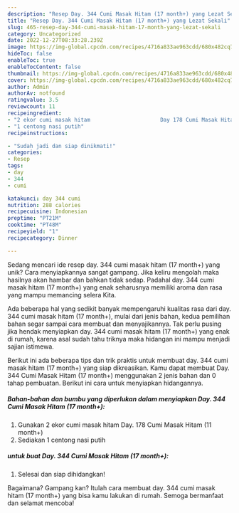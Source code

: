 ```yaml
---
description: "Resep Day. 344 Cumi Masak Hitam (17 month+) yang Lezat Sekali"
title: "Resep Day. 344 Cumi Masak Hitam (17 month+) yang Lezat Sekali"
slug: 465-resep-day-344-cumi-masak-hitam-17-month-yang-lezat-sekali
category: Uncategorized
date: 2022-12-27T08:33:28.239Z
image: https://img-global.cpcdn.com/recipes/4716a833ae963cdd/680x482cq70/day-344-cumi-masak-hitam-17-month-foto-resep-utama.jpg
hideToc: false
enableToc: true
enableTocContent: false
thumbnail: https://img-global.cpcdn.com/recipes/4716a833ae963cdd/680x482cq70/day-344-cumi-masak-hitam-17-month-foto-resep-utama.jpg
cover: https://img-global.cpcdn.com/recipes/4716a833ae963cdd/680x482cq70/day-344-cumi-masak-hitam-17-month-foto-resep-utama.jpg
author: Admin
authorAv: notfound
ratingvalue: 3.5
reviewcount: 11
recipeingredient:
- "2 ekor cumi masak hitam                      Day 178 Cumi Masak Hitam 11 month"
- "1 centong nasi putih"
recipeinstructions:

- "Sudah jadi dan siap dinikmati!"
categories:
- Resep
tags:
- day
- 344
- cumi

katakunci: day 344 cumi 
nutrition: 288 calories
recipecuisine: Indonesian
preptime: "PT21M"
cooktime: "PT48M"
recipeyield: "1"
recipecategory: Dinner

---
```





Sedang mencari ide resep day. 344 cumi masak hitam (17 month+) yang unik? Cara menyiapkannya sangat gampang. Jika keliru mengolah maka hasilnya akan hambar dan bahkan tidak sedap. Padahal day. 344 cumi masak hitam (17 month+) yang enak seharusnya memiliki aroma dan rasa yang mampu memancing selera Kita.







Ada beberapa hal yang sedikit banyak mempengaruhi kualitas rasa dari day. 344 cumi masak hitam (17 month+), mulai dari jenis bahan, kedua pemilihan bahan segar sampai cara membuat dan menyajikannya. Tak perlu pusing jika hendak menyiapkan day. 344 cumi masak hitam (17 month+) yang enak di rumah, karena asal sudah tahu triknya maka hidangan ini mampu menjadi sajian istimewa.






Berikut ini ada beberapa tips dan trik praktis untuk membuat day. 344 cumi masak hitam (17 month+) yang siap dikreasikan. Kamu dapat membuat Day. 344 Cumi Masak Hitam (17 month+) menggunakan 2 jenis bahan dan 0 tahap pembuatan. Berikut ini cara untuk menyiapkan hidangannya.

<!--inarticleads1-->

##### Bahan-bahan dan bumbu yang diperlukan dalam menyiapkan Day. 344 Cumi Masak Hitam (17 month+):

1. Gunakan 2 ekor cumi masak hitam                      Day. 178 Cumi Masak Hitam (11 month+)
1. Sediakan 1 centong nasi putih




<!--inarticleads2-->

#####  untuk buat Day. 344 Cumi Masak Hitam (17 month+):


1. Selesai dan siap dihidangkan!



Bagaimana? Gampang kan? Itulah cara membuat day. 344 cumi masak hitam (17 month+) yang bisa kamu lakukan di rumah. Semoga bermanfaat dan selamat mencoba!
